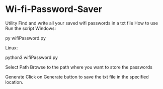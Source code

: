 # Wi-fi-Password-Saver
Utility
Find and write all your saved wifi passwords in a txt file
How to use
Run the script
Windows:

py wifiPassword.py

Linux:

python3 wifiPassword.py

Select Path
Browse to the path where you want to store the passwords

Generate
Click on Generate button to save the txt file in the specified location.
